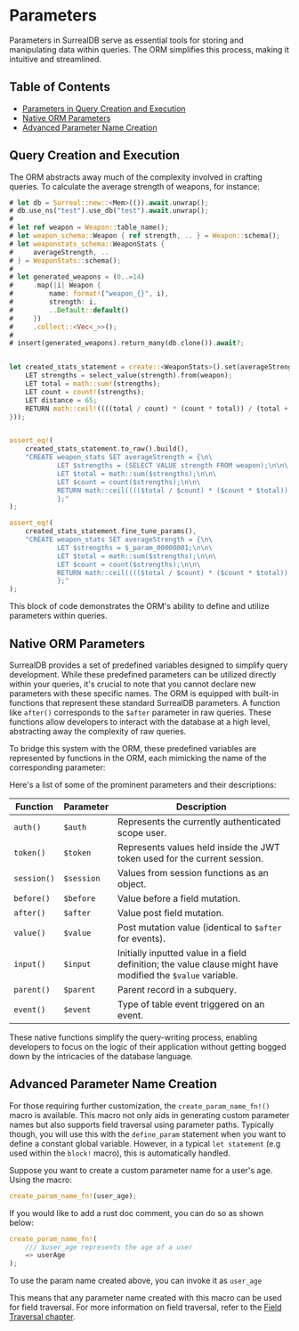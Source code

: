 # Parameters

Parameters in SurrealDB serve as essential tools for storing and manipulating
data within queries. The ORM simplifies this process, making it intuitive and
streamlined.

## Table of Contents

- [Parameters in Query Creation and Execution](#query-creation-and-execution)
- [Native ORM Parameters](#native-orm-parameters)
- [Advanced Parameter Name Creation](#advanced-parameter-name-creation)

## Query Creation and Execution

The ORM abstracts away much of the complexity involved in crafting queries. To
calculate the average strength of weapons, for instance:

```rust
# let db = Surreal::new::<Mem>(()).await.unwrap();
# db.use_ns("test").use_db("test").await.unwrap();
#
# let ref weapon = Weapon::table_name();
# let weapon_schema::Weapon { ref strength, .. } = Weapon::schema();
# let weaponstats_schema::WeaponStats {
#     averageStrength, ..
# } = WeaponStats::schema();
#
# let generated_weapons = (0..=14)
#     .map(|i| Weapon {
#         name: format!("weapon_{}", i),
#         strength: i,
#         ..Default::default()
#     })
#     .collect::<Vec<_>>();
#
# insert(generated_weapons).return_many(db.clone()).await?;


let created_stats_statement = create::<WeaponStats>().set(averageStrength.equal_to(block! {
    LET strengths = select_value(strength).from(weapon);
    LET total = math::sum!(strengths);
    LET count = count!(strengths);
    LET distance = 65;
    RETURN math::ceil!((((total / count) * (count * total)) / (total + 4)) * 100);
}));


assert_eq!(
    created_stats_statement.to_raw().build(),
    "CREATE weapon_stats SET averageStrength = {\n\
            LET $strengths = (SELECT VALUE strength FROM weapon);\n\n\
            LET $total = math::sum($strengths);\n\n\
            LET $count = count($strengths);\n\n\
            RETURN math::ceil(((($total / $count) * ($count * $total)) / ($total + 4)) * 100);\n\
            };"
);

assert_eq!(
    created_stats_statement.fine_tune_params(),
    "CREATE weapon_stats SET averageStrength = {\n\
            LET $strengths = $_param_00000001;\n\n\
            LET $total = math::sum($strengths);\n\n\
            LET $count = count($strengths);\n\n\
            RETURN math::ceil(((($total / $count) * ($count * $total)) / ($total + $_param_00000002)) * $_param_00000003);\n\
            };"
);
```

This block of code demonstrates the ORM's ability to define and utilize
parameters within queries.

## Native ORM Parameters

SurrealDB provides a set of predefined variables designed to simplify query
development. While these predefined parameters can be utilized directly within
your queries, it's crucial to note that you cannot declare new parameters with
these specific names. The ORM is equipped with built-in functions that represent
these standard SurrealDB parameters. A function like `after()` corresponds to
the `$after` parameter in raw queries. These functions allow developers to
interact with the database at a high level, abstracting away the complexity of
raw queries.

To bridge this system with the ORM, these predefined variables are represented
by functions in the ORM, each mimicking the name of the corresponding parameter:

Here's a list of some of the prominent parameters and their descriptions:

| Function    | Parameter  | Description                                                                                                 |
| ----------- | ---------- | ----------------------------------------------------------------------------------------------------------- |
| `auth()`    | `$auth`    | Represents the currently authenticated scope user.                                                          |
| `token()`   | `$token`   | Represents values held inside the JWT token used for the current session.                                   |
| `session()` | `$session` | Values from session functions as an object.                                                                 |
| `before()`  | `$before`  | Value before a field mutation.                                                                              |
| `after()`   | `$after`   | Value post field mutation.                                                                                  |
| `value()`   | `$value`   | Post mutation value (identical to `$after` for events).                                                     |
| `input()`   | `$input`   | Initially inputted value in a field definition; the value clause might have modified the `$value` variable. |
| `parent()`  | `$parent`  | Parent record in a subquery.                                                                                |
| `event()`   | `$event`   | Type of table event triggered on an event.                                                                  |

These native functions simplify the query-writing process, enabling developers
to focus on the logic of their application without getting bogged down by the
intricacies of the database language.

## Advanced Parameter Name Creation

For those requiring further customization, the `create_param_name_fn!()` macro
is available. This macro not only aids in generating custom parameter names but
also supports field traversal using parameter paths. Typically though, you will
use this with the `define_param` statement when you want to define a constant
global variable. However, in a typical `let statement` (e.g used within the
`block!` macro), this is automatically handled.

Suppose you want to create a custom parameter name for a user's age. Using the
macro:

```rust
create_param_name_fn!(user_age);
```

If you would like to add a rust doc comment, you can do so as shown below:

```rust
create_param_name_fn!(
    /// $user_age represents the age of a user
    => userAge
);
```

To use the param name created above, you can invoke it as `user_age`

This means that any parameter name created with this macro can be used for field
traversal. For more information on field traversal, refer to the
[Field Traversal chapter](./concepts/field_traversal.md).
